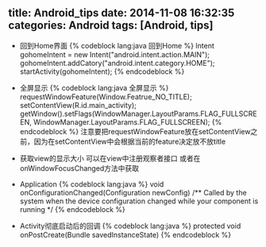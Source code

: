 title: Android_tips
date: 2014-11-08 16:32:35
categories: Android
tags: [Android, tips]
---
* 回到Home界面
{% codeblock lang:java 回到Home %}
	Intent gohomeIntent = new Intent("android.intent.action.MAIN");
	gohomeIntent.addCatory("android.intent.category.HOME");
	startActivity(gohomeIntent);
{% endcodeblock %}
	
* 全屏显示
{% codeblock lang:java 全屏显示 %}
	requestWindowFeature(Window.Featrue_NO_TITLE);
	setContentView(R.id.main_activity);
	getWindow().setFlags(WindowManager.LayoutParams.FLAG_FULLSCREEN,
		WindowManager.LayoutParams.FLAG_FULLSCREEN);
{% endcodeblock %}
注意要把requestWindowFeature放在setContentView之前，因为在setContentView中会根据当前的feature决定放不放title

* 获取view的显示大小
可以在view中注册观察者接口
或者在onWindowFocusChanged方法中获取

* Application
{% codeblock lang:java %}
void onConfigurationChanged(Configuration newConfig)
/** Called by the system when the device configuration changed while your component is running */
{% endcodeblock %}

* Activity彻底启动后的回调
{% codeblock lang:java %}
protected void onPostCreate(Bundle savedInstanceState)
{% endcodeblock %}
